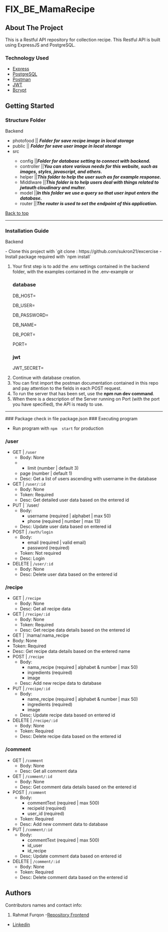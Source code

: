 # FIX_BE_MamaRecipe
 
## About The Project

This is a Restful API repository for collection recipe. This Restful API is built using ExpressJS and PostgreSQL.

### Technology Used

- [Express](https://expressjs.com/)
- [PostgreSQL](https://www.postgresql.org/)
- [Postman](https://www.postman.com/)
- [JWT](https://jwt.io/)
- [Bcrypt](https://www.npmjs.com/package/bcrypt)

## Getting Started


### Structure Folder 

<p id='structure-folder'>Backend</p>
<ul>
  <li>photofood || <span><b><i>Folder for save recipe image in local storage</i></b></span></li>
  <li>public || <span><b><i>Folder for save user image in local storage</i></b></span></li>
  <li>src</li>
  <ul>
  <li>config ||<span><b><i>Folder for database setting to connect with backend.</i></b></span></li>
    <li>controller ||<span><b><i>You can store various needs for this website, such as images, styles, javascript, and others.</i></b></span></li>
    <li>helper ||<span><b><i>This folder to help the user such as for example response.</i></b></span></li>
    <li>Middlware ||<span><b><i>This folder is to help users deal with things related to jwtauth cloudinary and multer.</i></b></span></li>
    <li>model ||<span><b><i>In this folder we use a query so that user input enters the database.</i></b></span></li>
    <li>router ||<span><b><i>The router is used to set the endpoint of this application.</i></b></span></li>
  </ul>
</ul>
<a href='#table-of-content'>Back to top</a>
<hr/>

### Installation Guide 

<p id='installation-guide'>Backend</p>
- Clone this project with `git clone : https://github.com/sukron21/excercise
- Install package required with `npm install`
<ol type="1">
  <li>Your first step is to add the .env settings contained in the backend folder, with the examples contained in the .env-example or</li>

### database
<p>DB_HOST=</p>
<p>DB_USER=</p>
<p>DB_PASSWORD=</p>
<p>DB_NAME=</p>
<p>DB_PORT=</p>
<p>PORT=</p>

### jwt
<p>JWT_SECRET=</p>

  <li>Continue with database creation.</li>
  <li>You can first import the postman documentation contained in this repo and pay attention to the fields in each POST request.
</li>
  <li>To run the server that has been set, use the <b>npm run dev command</b>.</li>
  <li>When there is a description of the Server running on Port (with the port you have specified), the API is ready to use.</li>
</ol>
<hr />
### Package
check in file package.json
### Executing program

- Run program with  `npm  start` for production

### /user

- GET | `/user`
  - Body: None
  -  - limit (number | default 3)
    - page (number | default 1)
  - Desc: Get a list of users ascending with username  in the database
- GET | `/user/:id`
  - Body: None
  - Token: Required
  - Desc: Get detailed user data based on the entered id
- PUT | `/user/
  - Body:
    - username (required | alphabet | max 50)
    - phone (required | number | max 13)
  - Desc: Update user data based on entered id
- POST | `/auth/login`
  - Body:
    - email (required | valid email)
    - password (required)
  - Token: Not required
  - Desc: Login
- DELETE | `/user/:id`
  - Body: None
  - Desc: Delete user data based on the entered id

### /recipe

- GET | `/recipe`
  - Body: None
  - Desc: Get all recipe data
- GET | `/recipe/:id`
  - Body: None
  - Token: Required
  - Desc: Get recipe data details based on the entered id
 - GET | `/nama/:nama_recipe
  - Body: None
  - Token: Required
  - Desc: Get recipe data details based on the entered name
- POST | `/recipe`
  - Body:
    - nama_recipe (required | alphabet & number | max 50)
    - ingredients (required)
    - image
  - Desc: Add new recipe data to database
- PUT | `/recipe/:id`
  - Body:
    - name_recipe (required | alphabet & number | max 50)
    - ingredients (required)
    - image
  - Desc: Update recipe data based on entered id
- DELETE | `/recipe/:id`
  - Body: None
  - Token: Required
  - Desc: Delete recipe data based on the entered id

### /comment

- GET | `/comment`
  - Body: None
  - Desc: Get all comment data
- GET | `/comment/:id`
  - Body: None
  - Desc: Get comment data details based on the entered id
- POST | `/comment`
  - Body:
    - commentText (required | max 500)
    - recipeId (required)
    - user_id (required)
  - Token: Required
  - Desc: Add new comment data to database
- PUT | `/comment/:id`
  - Body:
    - commentText (required | max 500)
    - id_user
    - id_recipe
  - Desc: Update comment data based on entered id
- DELETE | `/comment/:id`
  - Body: None
  - Token: Required
  - Desc: Delete comment data based on the entered id


## Authors

Contributors names and contact info:

1. Rahmat Furqon
-[Repository Frontend](https://github.com/sukron21/FE_FIX_mamaRecipe)

- [Linkedin](www.linkedin.com/in/furqon-rahmat)
